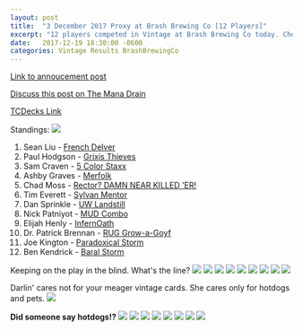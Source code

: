 ```yaml
---
layout: post
title:  "3 December 2017 Proxy at Brash Brewing Co [12 Players]"
excerpt: "12 players competed in Vintage at Brash Brewing Co today. Check out the results!"
date:   2017-12-19 18:30:00 -0600
categories: Vintage Results BrashBrewingCo
---
```


[Link to annoucement post](http://themanadrain.com/topic/1627/12-3-17-houston-tx-100-proxy-vintage-brash-brewing-co)

[Discuss this post on The Mana Drain](http://themanadrain.com/topic/1637/3-december-2017-proxy-vintage-brash-brewing-co-12-players)

[TCDecks Link](http://www.tcdecks.net/deck.php?id=25845)

Standings:
![](https://images.lonestarlhurgoyfs.com/2017-12-03/standings.jpg)

1. Sean Liu - [French Delver](https://images.lonestarlhurgoyfs.com/2017-12-03/deck-1.jpg)
2. Paul Hodgson - [Grixis Thieves](https://images.lonestarlhurgoyfs.com/2017-12-03/deck-2.jpg)
3. Sam Craven - [5 Color Staxx](https://images.lonestarlhurgoyfs.com/2017-12-03/deck-3.jpg)
4. Ashby Graves - [Merfolk](https://images.lonestarlhurgoyfs.com/2017-12-03/deck-4.jpg)
5. Chad Moss - [Rector? DAMN NEAR KILLED 'ER!](https://images.lonestarlhurgoyfs.com/2017-12-03/deck-5.jpg)
6. Tim Everett - [Sylvan Mentor](https://images.lonestarlhurgoyfs.com/2017-12-03/deck-6.jpg)
7. Dan Sprinkle - [UW Landstill](https://images.lonestarlhurgoyfs.com/2017-12-03/deck-7.jpg)
8. Nick Patniyot - [MUD Combo](https://images.lonestarlhurgoyfs.com/2017-12-03/deck-8.jpg)
9. Elijah Henly - [InfernOath](https://images.lonestarlhurgoyfs.com/2017-12-03/deck-9.jpg)
10. Dr. Patrick Brennan - [RUG Grow-a-Goyf](https://images.lonestarlhurgoyfs.com/2017-12-03/deck-10.jpg)
11. Joe Kington - [Paradoxical Storm](https://images.lonestarlhurgoyfs.com/2017-12-03/deck-11.jpg)
12. Ben Kendrick - [Baral Storm](https://images.lonestarlhurgoyfs.com/2017-12-03/deck-12.jpg)

Keeping on the play in the blind. What's the line?
![](https://images.lonestarlhurgoyfs.com/2017-12-03/1.jpg)
![](https://images.lonestarlhurgoyfs.com/2017-12-03/2.jpg)
![](https://images.lonestarlhurgoyfs.com/2017-12-03/3.jpg)
![](https://images.lonestarlhurgoyfs.com/2017-12-03/4.jpg)
![](https://images.lonestarlhurgoyfs.com/2017-12-03/5.jpg)
![](https://images.lonestarlhurgoyfs.com/2017-12-03/6.jpg)
![](https://images.lonestarlhurgoyfs.com/2017-12-03/7.jpg)
![](https://images.lonestarlhurgoyfs.com/2017-12-03/8.jpg)
![](https://images.lonestarlhurgoyfs.com/2017-12-03/9.jpg)

Darlin' cares not for your meager vintage cards. She cares only for hotdogs and pets.
![](https://images.lonestarlhurgoyfs.com/2017-12-03/10.jpg)

**Did someone say hotdogs!?**
![](https://images.lonestarlhurgoyfs.com/2017-12-03/11.jpg)
![](https://images.lonestarlhurgoyfs.com/2017-12-03/12.jpg)
![](https://images.lonestarlhurgoyfs.com/2017-12-03/13.jpg)
![](https://images.lonestarlhurgoyfs.com/2017-12-03/14.jpg)
![](https://images.lonestarlhurgoyfs.com/2017-12-03/15.jpg)
![](https://images.lonestarlhurgoyfs.com/2017-12-03/16.jpg)
![](https://images.lonestarlhurgoyfs.com/2017-12-03/17.jpg)
![](https://images.lonestarlhurgoyfs.com/2017-12-03/18.jpg)